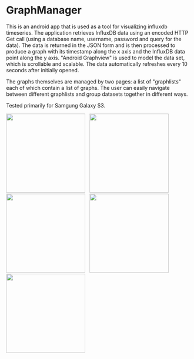 GraphManager
================

This is an android app that is used as a tool for visualizing influxdb timeseries. The application retrieves InfluxDB data using an encoded HTTP Get call (using a database name, username, password and query for the data). The data is returned in the JSON form and is then processed to produce a graph with its timestamp along the x axis and the InfluxDB data point along the y axis. "Android Graphview" is used to model the data set, which is scrollable and scalable. The data automatically refreshes every 10 seconds after initially opened. 

The graphs themselves are managed by two pages: a list of "graphlists" each of which contain a list of graphs. The user can easily navigate between different graphlists and group datasets together in different ways. 

Tested primarily for Samgung Galaxy S3.

<img src="https://cloud.githubusercontent.com/assets/7840727/3986690/31e80dbe-289d-11e4-9058-2feb994812e0.png" height="215" /> &nbsp;
<img src="https://cloud.githubusercontent.com/assets/7840727/3986686/31723d46-289d-11e4-8dfe-e611092714d0.png" height="215" /> &nbsp;
<img src="https://cloud.githubusercontent.com/assets/7840727/3986689/31e6a500-289d-11e4-9ea7-cf5de4685a4f.png" height="215" /> &nbsp;
<img src="https://cloud.githubusercontent.com/assets/7840727/3986687/3190e214-289d-11e4-9c68-d15d0c19c91a.png" height="215" /> &nbsp;
<img src="https://cloud.githubusercontent.com/assets/7840727/3986688/31aac36e-289d-11e4-89aa-e4ecd26d9959.png" height="215" />
